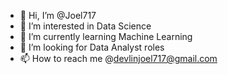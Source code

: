 - 👋 Hi, I’m @Joel717
- 👀 I’m interested in Data Science
- 🌱 I’m currently learning Machine Learning
- 💞️ I’m looking for Data Analyst roles
- 📫 How to reach me @devlinjoel717@gmail.com

<!---
Joel717/Joel717 is a ✨ special ✨ repository because its `README.md` (this file) appears on your GitHub profile.
You can click the Preview link to take a look at your changes.
--->

